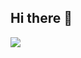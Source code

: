 ## Hi there 👋

<div>
 <img src="https://github-readme-stats.vercel.app/api?username=IanPZoega&show_icons=true&hide=stars,contribs,prs&theme=react">
</div>
